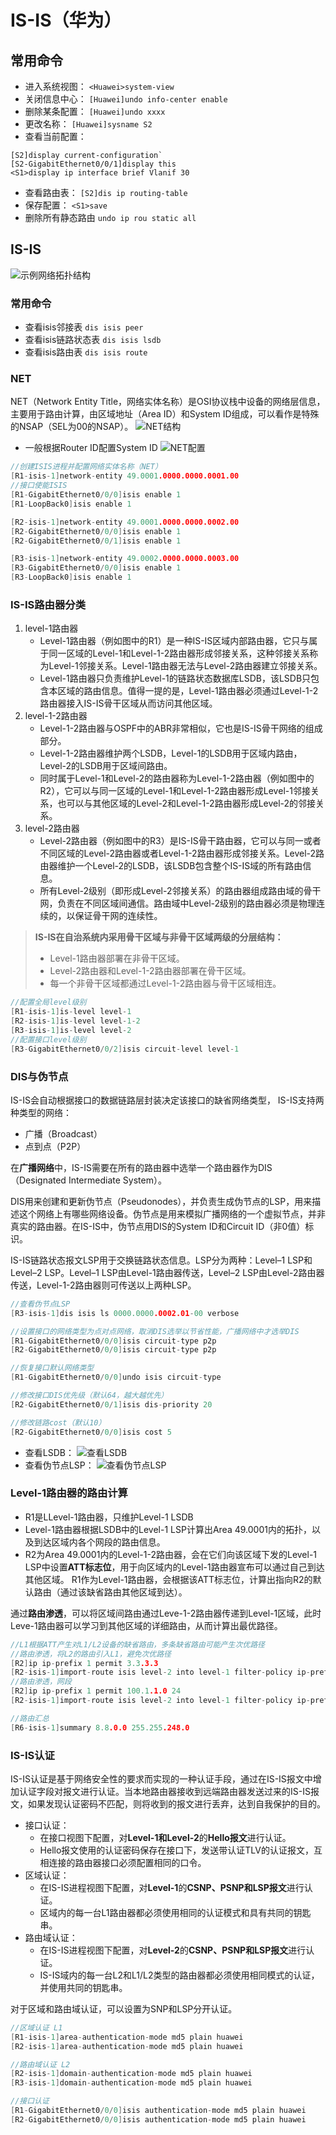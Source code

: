 # IS-IS（华为）
## 常用命令
- 进入系统视图：
`<Huawei>system-view`
- 关闭信息中心：
`[Huawei]undo info-center enable`
- 删除某条配置：
`[Huawei]undo xxxx`
- 更改名称：
`[Huawei]sysname S2`
- 查看当前配置：
```
[S2]display current-configuration`
[S2-GigabitEthernet0/0/1]display this
<S1>display ip interface brief Vlanif 30
```

- 查看路由表：
`[S2]dis ip routing-table`
- 保存配置：
`<S1>save`
- 删除所有静态路由
`undo ip rou static all`
## IS-IS
![示例网络拓扑结构](IS-IS.png)
### 常用命令
- 查看isis邻接表
`dis isis peer`
- 查看isis链路状态表
`dis isis lsdb`
- 查看isis路由表
`dis isis route`

### NET
NET（Network Entity Title，网络实体名称）是OSI协议栈中设备的网络层信息，主要用于路由计算，由区域地址（Area ID）和System ID组成，可以看作是特殊的NSAP（SEL为00的NSAP）。
![NET结构](NET.png)
- 一般根据Router ID配置System ID
![NET配置](NET2.png)

```c
//创建ISIS进程并配置网络实体名称（NET）
[R1-isis-1]network-entity 49.0001.0000.0000.0001.00
//接口使能ISIS
[R1-GigabitEthernet0/0/0]isis enable 1
[R1-LoopBack0]isis enable 1

[R2-isis-1]network-entity 49.0001.0000.0000.0002.00
[R2-GigabitEthernet0/0/0]isis enable 1
[R2-GigabitEthernet0/0/1]isis enable 1

[R3-isis-1]network-entity 49.0002.0000.0000.0003.00
[R3-GigabitEthernet0/0/0]isis enable 1
[R3-LoopBack0]isis enable 1
```
### IS-IS路由器分类
1. level-1路由器
   - Level-1路由器（例如图中的R1）是一种IS-IS区域内部路由器，它只与属于同一区域的Level-1和Level-1-2路由器形成邻接关系，这种邻接关系称为Level-1邻接关系。Level-1路由器无法与Level-2路由器建立邻接关系。
   - Level-1路由器只负责维护Level-1的链路状态数据库LSDB，该LSDB只包含本区域的路由信息。值得一提的是，Level-1路由器必须通过Level-1-2路由器接入IS-IS骨干区域从而访问其他区域。
2. level-1-2路由器
   - Level-1-2路由器与OSPF中的ABR非常相似，它也是IS-IS骨干网络的组成部分。
   - Level-1-2路由器维护两个LSDB，Level-1的LSDB用于区域内路由，Level-2的LSDB用于区域间路由。
   - 同时属于Level-1和Level-2的路由器称为Level-1-2路由器（例如图中的R2），它可以与同一区域的Level-1和Level-1-2路由器形成Level-1邻接关系，也可以与其他区域的Level-2和Level-1-2路由器形成Level-2的邻接关系。
3. level-2路由器
   - Level-2路由器（例如图中的R3）是IS-IS骨干路由器，它可以与同一或者不同区域的Level-2路由器或者Level-1-2路由器形成邻接关系。Level-2路由器维护一个Level-2的LSDB，该LSDB包含整个IS-IS域的所有路由信息。
   - 所有Level-2级别（即形成Level-2邻接关系）的路由器组成路由域的骨干网，负责在不同区域间通信。路由域中Level-2级别的路由器必须是物理连续的，以保证骨干网的连续性。

> **IS-IS在自治系统内采用骨干区域与非骨干区域两级的分层结构：**
> - Level-1路由器部署在非骨干区域。
> - Level-2路由器和Level-1-2路由器部署在骨干区域。
> - 每一个非骨干区域都通过Level-1-2路由器与骨干区域相连。

```c
//配置全局level级别
[R1-isis-1]is-level level-1
[R2-isis-1]is-level level-1-2
[R3-isis-1]is-level level-2
//配置接口level级别
[R3-GigabitEthernet0/0/2]isis circuit-level level-1
```
### DIS与伪节点
IS-IS会自动根据接口的数据链路层封装决定该接口的缺省网络类型， IS-IS支持两种类型的网络：
- 广播（Broadcast）
- 点到点（P2P）

在**广播网络**中，IS-IS需要在所有的路由器中选举一个路由器作为DIS（Designated Intermediate System）。

DIS用来创建和更新伪节点（Pseudonodes），并负责生成伪节点的LSP，用来描述这个网络上有哪些网络设备。伪节点是用来模拟广播网络的一个虚拟节点，并非真实的路由器。在IS-IS中，伪节点用DIS的System ID和Circuit ID（非0值）标识。

IS-IS链路状态报文LSP用于交换链路状态信息。LSP分为两种：Level–1 LSP和Level–2 LSP。Level–1 LSP由Level-1路由器传送，Level–2 LSP由Level-2路由器传送，Level-1-2路由器则可传送以上两种LSP。
```c
//查看伪节点LSP
[R3-isis-1]dis isis ls 0000.0000.0002.01-00 verbose 

//设置接口的网络类型为点对点网络，取消DIS选举以节省性能，广播网络中才选举DIS
[R1-GigabitEthernet0/0/0]isis circuit-type p2p
[R2-GigabitEthernet0/0/0]isis circuit-type p2p

//恢复接口默认网络类型
[R1-GigabitEthernet0/0/0]undo isis circuit-type

//修改接口DIS优先级（默认64，越大越优先）
[R2-GigabitEthernet0/0/1]isis dis-priority 20

//修改链路cost（默认10）
[R2-GigabitEthernet0/0/0]isis cost 5
```
- 查看LSDB：
![查看LSDB](DIS.png)
- 查看伪节点LSP：
![查看伪节点LSP](DIS2.png)

### Level-1路由器的路由计算
- R1是LLevel-1路由器，只维护Level-1 LSDB
- Level-1路由器根据LSDB中的Level-1 LSP计算出Area 49.0001内的拓扑，以及到达区域内各个网段的路由信息。
- R2为Area 49.0001内的Level-1-2路由器，会在它们向该区域下发的Level-1 LSP中设置**ATT标志位**，用于向区域内的Level-1路由器宣布可以通过自己到达其他区域。 R1作为Level-1路由器，会根据该ATT标志位，计算出指向R2的默认路由（通过该缺省路由其他区域到达）。

通过**路由渗透**，可以将区域间路由通过Leve-1-2路由器传递到Level-1区域，此时Leve-1路由器可以学习到其他区域的详细路由，从而计算出最优路径。
```c
//L1根据ATT产生对L1/L2设备的缺省路由，多条缺省路由可能产生次优路径
//路由渗透，将L2的路由引入L1，避免次优路径
[R2]ip ip-prefix 1 permit 3.3.3.3
[R2-isis-1]import-route isis level-2 into level-1 filter-policy ip-prefix 1
//路由渗透，网段
[R2]ip ip-prefix 1 permit 100.1.1.0 24
[R2-isis-1]import-route isis level-2 into level-1 filter-policy ip-prefix 1

//路由汇总
[R6-isis-1]summary 8.8.0.0 255.255.248.0
```
### IS-IS认证
IS-IS认证是基于网络安全性的要求而实现的一种认证手段，通过在IS-IS报文中增加认证字段对报文进行认证。当本地路由器接收到远端路由器发送过来的IS-IS报文，如果发现认证密码不匹配，则将收到的报文进行丢弃，达到自我保护的目的。

- 接口认证：
  - 在接口视图下配置，对**Level-1和Level-2**的**Hello报文**进行认证。
  - Hello报文使用的认证密码保存在接口下，发送带认证TLV的认证报文，互相连接的路由器接口必须配置相同的口令。
- 区域认证：
  - 在IS-IS进程视图下配置，对**Level-1**的**CSNP、PSNP和LSP报文**进行认证。
  - 区域内的每一台L1路由器都必须使用相同的认证模式和具有共同的钥匙串。
- 路由域认证：
  - 在IS-IS进程视图下配置，对**Level-2**的**CSNP、PSNP和LSP报文**进行认证。
  - IS-IS域内的每一台L2和L1/L2类型的路由器都必须使用相同模式的认证，并使用共同的钥匙串。

对于区域和路由域认证，可以设置为SNP和LSP分开认证。
```c
//区域认证 L1
[R1-isis-1]area-authentication-mode md5 plain huawei
[R2-isis-1]area-authentication-mode md5 plain huawei

//路由域认证 L2
[R2-isis-1]domain-authentication-mode md5 plain huawei
[R3-isis-1]domain-authentication-mode md5 plain huawei

//接口认证
[R1-GigabitEthernet0/0/0]isis authentication-mode md5 plain huawei
[R2-GigabitEthernet0/0/0]isis authentication-mode md5 plain huawei
```







